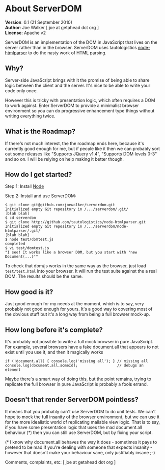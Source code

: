 
About ServerDOM
===============

**Version**: 0.1 (21 September 2010)  
**Author**: Joe Walker [ joe at getahead dot org ]  
**License**: Apache v2  

ServerDOM is an implementation of the DOM in JavaScript that lives on the server
rather than in the browser. ServerDOM uses tautologistics
[node-htmlparser](http://github.com/tautologistics/node-htmlparser) to do the
nasty work of HTML parsing.


Why?
----

Server-side JavaScript brings with it the promise of being able to share logic
between the client and the server. It's nice to be able to write your code only
once.

However this is tricky with presentation logic, which often requires a DOM to
work against. Enter ServerDOM to provide a minimalist browser environment so
you can do progressive enhancement type things without writing everything twice.


What is the Roadmap?
--------------------

If there's not much interest, the the roadmap ends here, because it's currently
good enough for me, but if people like it then we can probably sort out some
releases like "Supports JQuery v1.4", "Supports DOM levels 0-3" and so on. I
will be relying on help making it better though.


How do I get started?
---------------------

Step 1: Install [Node](http://nodejs.org/)

Step 2: Install and use ServerDOM:

    $ git clone git@github.com:joewalker/serverdom.git
    Initialized empty Git repository in /.../serverdom/.git/
    [blah blah]
    $ cd serverdom
    $ git clone http://github.com/tautologistics/node-htmlparser.git
    Initialized empty Git repository in /.../serverdom/node-htmlparser/.git/
    [blah blah]
    $ node test/domtest.js
    completed
    $ vi test/domtest.js
    "I see! It works like a browser DOM, but you start with 'new Document(...)'"

To check that dom/js works in the same way as the browser, just load
`test/test.html` into your browser. It will run the test suite against the a
real DOM. The results should be the same.


How good is it?
---------------

Just good enough for my needs at the moment, which is to say, very probably
not good enough for yours. It's a good way to covering most of the obvious stuff
but it's a long way from being a full browser mock-up.


How long before it's complete?
------------------------------

It's probably not possible to write a full mock browser in pure JavaScript.
For example, several browsers have a fake document.all that appears to not
exist until you use it, and then it magically works

    if (!document.all) { console.log('missing all'); } // missing all
    console.log(document.all.someId);                  // debugs an element

Maybe there's a smart way of doing this, but the point remains, trying to
replicate the full browser in pure JavaScript is probably a fools errand.


Doesn't that render ServerDOM pointless?
----------------------------------------

It means that you probably can't use ServerDOM to do unit tests. We can't hope
to mock the full insanity of the browser environment, but we can use it for the
more idealistic world of replicating mailable view logic. That is to say, if you
have some presentation logic that uses the mad document.all behaviour (*) then
you can still use ServerDOM, but by fixing your script.

(* I know why document.all behaves the way it does - sometimes it pays to
pretend to be mad if you're dealing with someone that expects insanity - however
that doesn't make your behaviour sane, only justifiably insane ;-)

Comments, complaints, etc: [ joe at getahead dot org ]
